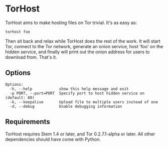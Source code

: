 TorHost
=======

TorHost aims to make hosting files on Tor trivial. It's as easy as:

    torhost foo

Then sit back and relax while TorHost does the rest of the work. It will start Tor, connect to the Tor network, generate an onion service, host 'foo' on the hidden service, and finally will print out the onion address for users to download from. That's it.

Options
-------

    Options:
      -h, --help            show this help message and exit
      -p PORT, --port=PORT  Specify port to host hidden service on (default: 80)
      -k, --keepalive       Upload file to multiple users instead of one
      -d, --debug           Enable debugging information

Requirements
------------

TorHost requires Stem 1.4 or later, and Tor 0.2.7.1-alpha or later. All other dependencies should have come with Python.
